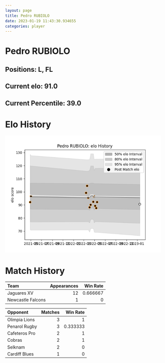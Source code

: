 ```yaml
---  
layout: page  
title: Pedro RUBIOLO  
date: 2023-01-19 11:43:30.934655  
categories: player  
---
```

# Pedro RUBIOLO

## Positions: L, FL

## Current elo: 91.0

## Current Percentile: 39.0

# Elo History


![elo history](history_PedroRUBIOLO.png)
# Match History


| Team              |   Appearances |   Win Rate |
|:------------------|--------------:|-----------:|
| Jaguares XV       |            12 |   0.666667 |
| Newcastle Falcons |             1 |   0        |

| Opponent      |   Matches |   Win Rate |
|:--------------|----------:|-----------:|
| Olimpia Lions |         3 |   1        |
| Penarol Rugby |         3 |   0.333333 |
| Cafeteros Pro |         2 |   1        |
| Cobras        |         2 |   1        |
| Selknam       |         2 |   0        |
| Cardiff Blues |         1 |   0        |